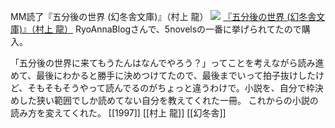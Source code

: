 MM読了『五分後の世界 (幻冬舎文庫)』（村上 龍）
[![](https://images-fe.ssl-images-amazon.com/images/I/51YY3KV29YL._SL160_.jpg)](http://www.amazon.co.jp/exec/obidos/ASIN/4877284443/choiyaki81-22/ref=nosim)
[『五分後の世界 (幻冬舎文庫)』（村上 龍）](http://www.amazon.co.jp/exec/obidos/ASIN/4877284443/choiyaki81-22/ref=nosim)
RyoAnnaBlogさんで、5novelsの一番に挙げられてたので購入。

「五分後の世界に来てもうたんはなんでやろう？」ってことを考えながら読み進めて、最後にわかると勝手に決めつけてたので、最後までいって拍子抜けしたけど、そもそもそうやって読んでるのがちょっと違うわけで。小説を、自分で枠決めした狭い範囲でしか読めてない自分を教えてくれた一冊。
これからの小説の読み方を変えてくれた。
[[1997]] [[村上 龍]] [[幻冬舎]]
